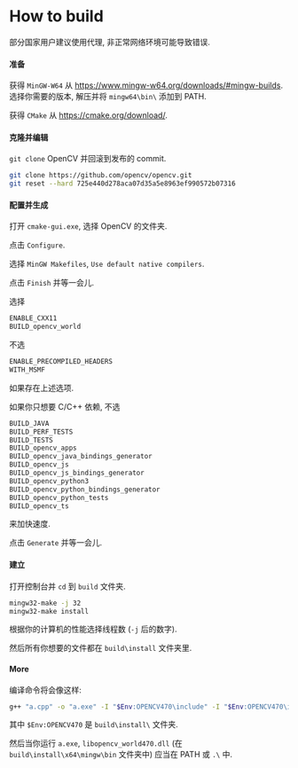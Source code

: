# How to build

部分国家用户建议使用代理, 非正常网络环境可能导致错误.

#### 准备

获得 `MinGW-W64` 从 https://www.mingw-w64.org/downloads/#mingw-builds. 
选择你需要的版本, 解压并将 `mingw64\bin\` 添加到 PATH.

获得 `CMake` 从 https://cmake.org/download/. 

#### 克隆并编辑

`git clone` OpenCV 并回滚到发布的 commit.

```sh
git clone https://github.com/opencv/opencv.git
git reset --hard 725e440d278aca07d35a5e8963ef990572b07316
```

#### 配置并生成

打开 `cmake-gui.exe`, 选择 OpenCV 的文件夹.

点击 `Configure`.

选择 `MinGW Makefiles`, `Use default native compilers`.

点击 `Finish` 并等一会儿.

选择

```sh
ENABLE_CXX11
BUILD_opencv_world
```

不选

```sh
ENABLE_PRECOMPILED_HEADERS
WITH_MSMF
```

如果存在上述选项.

如果你只想要 C/C++ 依赖, 不选

```sh
BUILD_JAVA
BUILD_PERF_TESTS
BUILD_TESTS
BUILD_opencv_apps
BUILD_opencv_java_bindings_generator
BUILD_opencv_js
BUILD_opencv_js_bindings_generator
BUILD_opencv_python3
BUILD_opencv_python_bindings_generator
BUILD_opencv_python_tests
BUILD_opencv_ts
```

来加快速度.

点击 `Generate` 并等一会儿.

#### 建立

打开控制台并 `cd` 到 `build` 文件夹.

```sh
mingw32-make -j 32
mingw32-make install
```

根据你的计算机的性能选择线程数 (`-j` 后的数字).

然后所有你想要的文件都在 `build\install` 文件夹里.

#### More

编译命令将会像这样:

```sh
g++ "a.cpp" -o "a.exe" -I "$Env:OPENCV470\include" -I "$Env:OPENCV470\include\opencv2" -L "$Env:OPENCV470\x64\mingw\lib" -llibopencv_world470
```

其中 `$Env:OPENCV470` 是 `build\install\` 文件夹.

然后当你运行 `a.exe`, `libopencv_world470.dll` (在 `build\install\x64\mingw\bin` 文件夹中) 应当在 PATH 或 `.\` 中.
